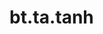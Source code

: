 <div itemscope itemtype="http://developers.google.com/ReferenceObject">
<meta itemprop="name" content="bt.ta.tanh" />
<meta itemprop="path" content="Stable" />
</div>

# bt.ta.tanh

<!-- Insert buttons and diff -->

<table class="tfo-notebook-buttons tfo-api nocontent" align="left">

</table>





<pre class="devsite-click-to-copy prettyprint lang-py tfo-signature-link">
<code>bt.ta.tanh(
    *args, **kwargs
) -> np.array
</code></pre>



<!-- Placeholder for "Used in" -->
